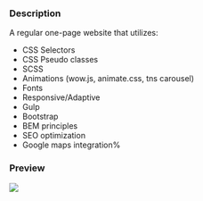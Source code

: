 ### Description
A regular one-page website that utilizes:
- CSS Selectors
- CSS Pseudo classes
- SCSS
- Animations (wow.js, animate.css, tns carousel)
- Fonts
- Responsive/Adaptive
- Gulp
- Bootstrap
- BEM principles
- SEO optimization
- Google maps integration%

### Preview
![](https://youtu.be/U4lXRosyS3s)
